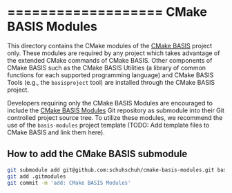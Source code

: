 ===================
CMake BASIS Modules
===================

This directory contains the CMake modules of the [CMake BASIS][1] project only.
These modules are required by any project which takes advantage of the extended
CMake commands of CMake BASIS. Other components of CMake BASIS such as the
CMake BASIS Utilities (a library of common functions for each supported programming
language) and CMake BASIS Tools (e.g., the ```basisproject``` tool) are installed
through the CMake BASIS project.

Developers requiring only the CMake BASIS Modules are encouraged to include the
[CMake BASIS Modules][2] Git repository as submodule into their Git controlled project
source tree. To utilize these modules, we recommend the use of the ```basis-modules```
project template (TODO: Add template files to CMake BASIS and link them here).

How to add the CMake BASIS submodule
------------------------------------

```bash
git submodule add git@github.com:schuhschuh/cmake-basis-modules.git basis
git add .gitmodules
git commit -m 'add: CMake BASIS Modules'
```


[1]: http://opensource.andreasschuh.com/cmake-basis
[2]: https://github.com/schuhschuh/cmake-basis-modules
